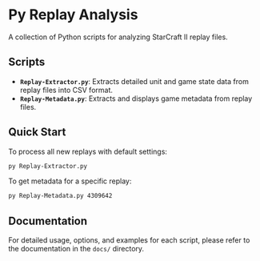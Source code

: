 # Py Replay Analysis

A collection of Python scripts for analyzing StarCraft II replay files.

## Scripts

*   **`Replay-Extractor.py`**: Extracts detailed unit and game state data from replay files into CSV format.
*   **`Replay-Metadata.py`**: Extracts and displays game metadata from replay files.

## Quick Start

To process all new replays with default settings:

```sh
py Replay-Extractor.py
```

To get metadata for a specific replay:

```sh
py Replay-Metadata.py 4309642
```

## Documentation

For detailed usage, options, and examples for each script, please refer to the documentation in the `docs/` directory.

